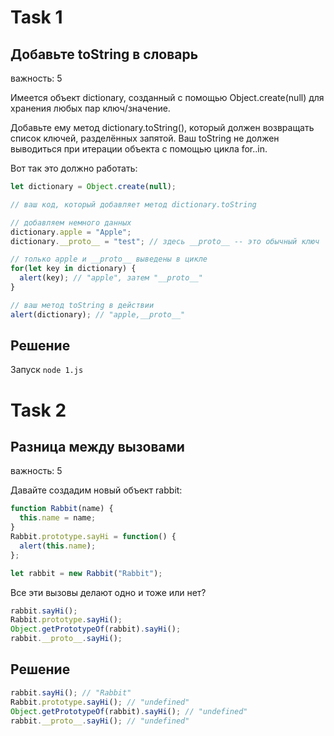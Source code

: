# Task 1
## Добавьте toString в словарь
важность: 5

Имеется объект dictionary, созданный с помощью Object.create(null) для хранения любых пар ключ/значение.

Добавьте ему метод dictionary.toString(), который должен возвращать список ключей, разделённых запятой. Ваш toString не должен выводиться при итерации объекта с помощью цикла for..in.

Вот так это должно работать:
```js
let dictionary = Object.create(null);

// ваш код, который добавляет метод dictionary.toString

// добавляем немного данных
dictionary.apple = "Apple";
dictionary.__proto__ = "test"; // здесь __proto__ -- это обычный ключ

// только apple и __proto__ выведены в цикле
for(let key in dictionary) {
  alert(key); // "apple", затем "__proto__"
}

// ваш метод toString в действии
alert(dictionary); // "apple,__proto__"
```

## Решение
Запуск `node 1.js`

# Task 2
## Разница между вызовами
важность: 5

Давайте создадим новый объект rabbit:
```js
function Rabbit(name) {
  this.name = name;
}
Rabbit.prototype.sayHi = function() {
  alert(this.name);
};

let rabbit = new Rabbit("Rabbit");
```
Все эти вызовы делают одно и тоже или нет?
```js
rabbit.sayHi();
Rabbit.prototype.sayHi();
Object.getPrototypeOf(rabbit).sayHi();
rabbit.__proto__.sayHi();
```

## Решение
```js
rabbit.sayHi(); // "Rabbit"
Rabbit.prototype.sayHi(); // "undefined"
Object.getPrototypeOf(rabbit).sayHi(); // "undefined"
rabbit.__proto__.sayHi(); // "undefined"
```